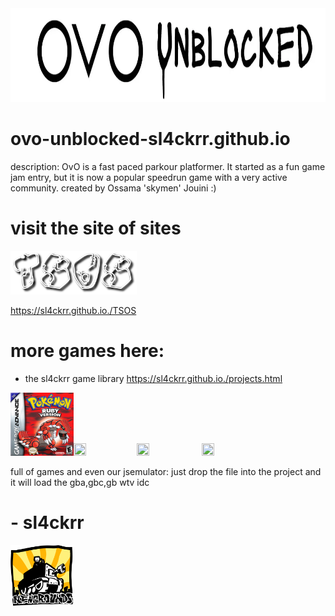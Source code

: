 <img src="./ovo-unblocked-game-logo.webp" alt="img here" class="img-fluid" width="900px" height="150px" id="logo">

# ovo-unblocked-sl4ckrr.github.io
description: OvO is a fast paced parkour platformer. It started as a fun game jam entry, but it is now a popular speedrun game with a very active community.
created by Ossama 'skymen' Jouini :)

# visit the site of sites
<img src="tsos.png" alt="img here" class="img-fluid" width="40%" height="40%" id="logo">

https://sl4ckrr.github.io./TSOS

# more games here:
- the sl4ckrr game library
  https://sl4ckrr.github.io./projects.html

  
<img src="ruby.jpg" alt="img here" class="img-fluid" width="20%" height="20%" id="logo"><img src="" alt="" class="img-fluid" width="20%" height="20%" id="logo"><img src="" alt="" class="img-fluid" width="20%" height="20%" id="logo">
<img src="" alt="" class="img-fluid" width="20%" height="20%" id="logo">


full of games and even our jsemulator:
just drop the file into the project and it will load the gba,gbc,gb wtv idc

# - sl4ckrr
<img src="newgrounds_logo.png" alt="img here" class="img-fluid" width="20%" height="20%" id="logo">
